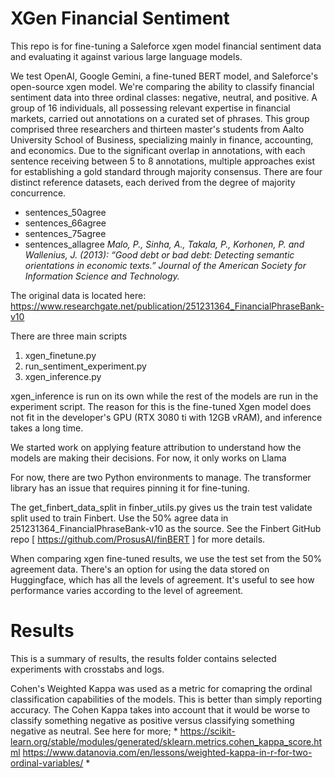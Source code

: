 # XGen Financial Sentiment 

This repo is for fine-tuning a Saleforce xgen model financial sentiment data and evaluating it against various large language models.

We test OpenAI, Google Gemini, a fine-tuned BERT model, and Saleforce's open-source xgen model. We're comparing the ability to classify financial sentiment data into three ordinal classes: negative, neutral, and positive. A group of 16 individuals, all possessing relevant expertise in financial markets, carried out annotations on a curated set of phrases. This group comprised three researchers and thirteen master's students from Aalto University School of Business, specializing mainly in finance, accounting, and economics. Due to the significant overlap in annotations, with each sentence receiving between 5 to 8 annotations, multiple approaches exist for establishing a gold standard through majority consensus. There are four distinct reference datasets, each derived from the degree of majority concurrence.
- sentences_50agree
- sentences_66agree
- sentences_75agree
- sentences_allagree
*Malo, P., Sinha, A., Takala, P., Korhonen, P. and Wallenius, J. (2013): “Good debt or bad debt: Detecting semantic orientations in economic texts.” Journal of the American Society for Information Science and Technology.*

The original data is located here:
https://www.researchgate.net/publication/251231364_FinancialPhraseBank-v10

There are three main scripts

1. xgen_finetune.py
2. run_sentiment_experiment.py
3. xgen_inference.py

xgen_inference is run on its own while the rest of the models are run in the experiment script. The reason for this is the fine-tuned Xgen model does not fit in the developer's GPU (RTX 3080 ti with 12GB vRAM), and inference takes a long time. 

We started work on applying feature attribution to understand how the models are making their decisions. For now, it only works on Llama

For now, there are two Python environments to manage. The transformer library has an issue that requires pinning it for fine-tuning.

The get_finbert_data_split in finber_utils.py gives us the train test validate split used to train Finbert. Use the 50% agree data in 251231364_FinancialPhraseBank-v10 as the source. See the Finbert GitHub repo [ https://github.com/ProsusAI/finBERT ] for more details.

When comparing xgen fine-tuned results, we use the test set from the 50% agreement data. There's an option for using the data stored on Huggingface, which has all the levels of agreement. It's useful to see how performance varies according to the level of agreement.


# Results

This is a summary of results, the results folder contains selected experiments with crosstabs and logs.

Cohen's Weighted Kappa was used as a metric for comapring the ordinal classification capabilities of the models. This is better than simply reporting accuracy. The Cohen Kappa takes into account that it would be worse to classify something negative as positive versus classifying something negative as neutral. 
See here for more;
*
https://scikit-learn.org/stable/modules/generated/sklearn.metrics.cohen_kappa_score.html
https://www.datanovia.com/en/lessons/weighted-kappa-in-r-for-two-ordinal-variables/
*


